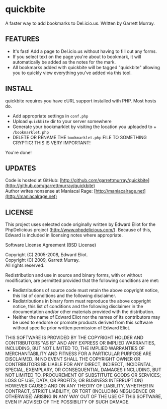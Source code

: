 quickbite
=========

A faster way to add bookmarks to Del.icio.us. Written by Garrett Murray.

FEATURES
--------

* It's fast! Add a page to Del.icio.us without having to fill out any forms.
* If you select text on the page you're about to bookmark, it will automatically be added as
the notes for the mark.
* All bookmarks added with quickbite will be tagged "quickbite" allowing you to quickly view
everything you've added via this tool.

INSTALL
-------

quickbite requires you have cURL support installed with PHP. Most hosts do.

* Add appropriate settings in `conf.php`
* Upload `quickbite` dir to your server somewhere
* Generate your bookmarklet by visiting the location you uploaded to + `/bookmarklet.php`
* DELETE OR RENAME THE `bookmarklet.php` FILE TO SOMETHING CRYPTIC! THIS IS VERY IMPORTANT!

You're done!

UPDATES
-------

Code is hosted at GitHub: [http://github.com/garrettmurray/quickbite](http://github.com/garrettmurray/quickbite)  
Author writes nonsense at Maniacal Rage: [http://maniacalrage.net](http://maniacalrage.net)

LICENSE
-------

This project uses selected code originally written by Edward Eliot for the
PhpDelicious project (http://www.phpdelicious.com/). Because of this, Edward
is included in licensing notes where appropriate.

Software License Agreement (BSD License)

Copyright (C) 2005-2008, Edward Eliot.  
Copyright (C) 2009, Garrett Murray.  
All rights reserved.
   
Redistribution and use in source and binary forms, with or without
modification, are permitted provided that the following conditions are met:

* Redistributions of source code must retain the above copyright
  notice, this list of conditions and the following disclaimer.
* Redistributions in binary form must reproduce the above copyright
  notice, this list of conditions and the following disclaimer in the
  documentation and/or other materials provided with the distribution.
* Neither the name of Edward Eliot nor the names of its contributors 
  may be used to endorse or promote products derived from this software 
  without specific prior written permission of Edward Eliot.

THIS SOFTWARE IS PROVIDED BY THE COPYRIGHT HOLDER AND CONTRIBUTORS "AS IS" AND ANY
EXPRESS OR IMPLIED WARRANTIES, INCLUDING, BUT NOT LIMITED TO, THE IMPLIED
WARRANTIES OF MERCHANTABILITY AND FITNESS FOR A PARTICULAR PURPOSE ARE
DISCLAIMED. IN NO EVENT SHALL THE COPYRIGHT OWNER OR CONTRIBUTORS BE LIABLE FOR ANY
DIRECT, INDIRECT, INCIDENTAL, SPECIAL, EXEMPLARY, OR CONSEQUENTIAL DAMAGES
(INCLUDING, BUT NOT LIMITED TO, PROCUREMENT OF SUBSTITUTE GOODS OR SERVICES;
LOSS OF USE, DATA, OR PROFITS; OR BUSINESS INTERRUPTION) HOWEVER CAUSED AND
ON ANY THEORY OF LIABILITY, WHETHER IN CONTRACT, STRICT LIABILITY, OR TORT
(INCLUDING NEGLIGENCE OR OTHERWISE) ARISING IN ANY WAY OUT OF THE USE OF THIS
SOFTWARE, EVEN IF ADVISED OF THE POSSIBILITY OF SUCH DAMAGE.
